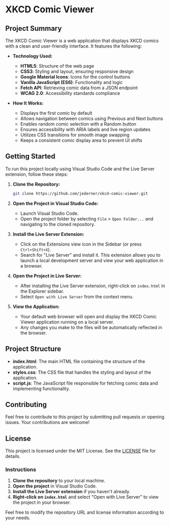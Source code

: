 # XKCD Comic Viewer

## Project Summary

The XKCD Comic Viewer is a web application that displays XKCD comics with a clean and user-friendly interface. It features the following:

- **Technology Used:**
  - **HTML5**: Structure of the web page
  - **CSS3**: Styling and layout, ensuring responsive design
  - **Google Material Icons**: Icons for the control buttons
  - **Vanilla JavaScript (ES6)**: Functionality and logic
  - **Fetch API**: Retrieving comic data from a JSON endpoint
  - **WCAG 2.0**: Accessibility standards compliance

- **How It Works:**
  - Displays the first comic by default
  - Allows navigation between comics using Previous and Next buttons
  - Enables random comic selection with a Random button
  - Ensures accessibility with ARIA labels and live region updates
  - Utilizes CSS transitions for smooth image swapping
  - Keeps a consistent comic display area to prevent UI shifts

## Getting Started

To run this project locally using Visual Studio Code and the Live Server extension, follow these steps:

1. **Clone the Repository:**
   ```bash
   git clone https://github.com/jederner/xkcd-comic-viewer.git
   ```

2. **Open the Project in Visual Studio Code:**
   - Launch Visual Studio Code.
   - Open the project folder by selecting `File` > `Open Folder...` and navigating to the cloned repository.

3. **Install the Live Server Extension:**
   - Click on the Extensions view icon in the Sidebar (or press `Ctrl+Shift+X`).
   - Search for "Live Server" and install it. This extension allows you to launch a local development server and view your web application in a browser.

4. **Open the Project in Live Server:**
   - After installing the Live Server extension, right-click on `index.html` in the Explorer sidebar.
   - Select `Open with Live Server` from the context menu.

5. **View the Application:**
   - Your default web browser will open and display the XKCD Comic Viewer application running on a local server.
   - Any changes you make to the files will be automatically reflected in the browser.

## Project Structure

- **index.html**: The main HTML file containing the structure of the application.
- **styles.css**: The CSS file that handles the styling and layout of the application.
- **script.js**: The JavaScript file responsible for fetching comic data and implementing functionality.

## Contributing

Feel free to contribute to this project by submitting pull requests or opening issues. Your contributions are welcome!

## License

This project is licensed under the MIT License. See the [LICENSE](LICENSE) file for details.

### Instructions

1. **Clone the repository** to your local machine.
2. **Open the project** in Visual Studio Code.
3. **Install the Live Server extension** if you haven't already.
4. **Right-click on `index.html`** and select "Open with Live Server" to view the project in your browser.

Feel free to modify the repository URL and license information according to your needs.
